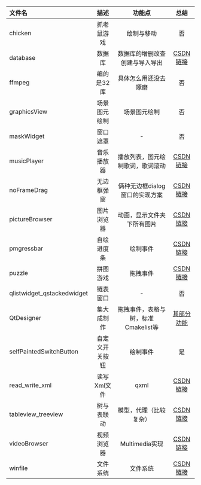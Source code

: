 | 文件名                     |     描述     |             功能点             | 总结  |
| :------------------------- | :----------: | :----------------------------: | :---: |
| chicken                    |  抓老鼠游戏  |           绘制与移动              |  否   |
| database                   |    数据库    | 数据库的增删改查创建与导入导出        |  [CSDN链接](https://blog.csdn.net/weixin_49065061/article/details/136529263?spm=1001.2014.3001.5502)   |
| ffmpeg                     |  编的是32库   | 具体怎么用还没去琢磨              |  否   |
| graphicsView               | 场景图元绘制   |          场景图元绘制             |  否   |
| maskWidget                 |   窗口遮罩    |               -                |  否   |
| musicPlayer                |  音乐播放器   |  播放列表，图元绘制歌词，歌词滚动     |  [CSDN链接](https://blog.csdn.net/weixin_49065061/article/details/139410091?spm=1001.2014.3001.5502)   |
| noFrameDrag                |  无边框弹窗    | 俩种无边框dialog窗口的实现方案    |  [CSDN链接](https://blog.csdn.net/weixin_49065061/article/details/137338526?spm=1001.2014.3001.5502)   |
| pictureBrowser             |  图片浏览器  |   动画，显示文件夹下所有图片      |  [CSDN链接](https://blog.csdn.net/weixin_49065061/article/details/137258624?spm=1001.2014.3001.5502)   |
| pmgressbar                 |  自绘进度条  |            绘制事件            |  [CSDN链接](https://blog.csdn.net/weixin_49065061/article/details/136557999?spm=1001.2014.3001.5502)   |
| puzzle                     |   拼图游戏   |            拖拽事件            |  [CSDN链接](https://blog.csdn.net/weixin_49065061/article/details/135624008?spm=1001.2014.3001.5502)   |
| qlistwidget_qstackedwidget |   链表窗口   |               -                |  否   |
|QtDesigner                  |集大成制作    |拖拽事件，表格与树，标准Cmakelist等     |[其部分功能](https://blog.csdn.net/weixin_49065061/article/details/139063945?spm=1001.2014.3001.5502)|
|selfPaintedSwitchButton     | 自定义开关按钮 |   绘制事件                      |  是   |
| read_write_xml             | 读写Xml文件  |              qxml              |  [CSDN链接](https://blog.csdn.net/weixin_49065061/article/details/137328606?spm=1001.2014.3001.5502)   |
| tableview_treeview         |  树与表联动  |     模型，代理（比较复杂）        | [CSDN链接](https://blog.csdn.net/weixin_49065061/article/details/135344606?spm=1001.2014.3001.5502)   |
| videoBrowser               |  视频浏览器  |         Multimedia实现         |  [CSDN链接](https://blog.csdn.net/weixin_49065061/article/details/137263713?spm=1001.2014.3001.5502)   |
| winfile                    |   文件系统   |            文件系统            |  [CSDN链接](https://blog.csdn.net/weixin_49065061/article/details/135917431?spm=1001.2014.3001.5502)   |
